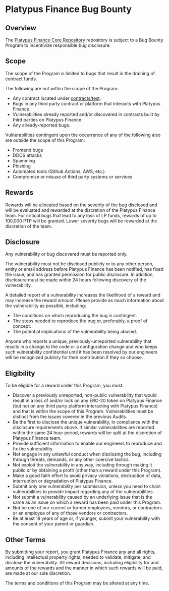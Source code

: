 # Platypus Finance Bug Bounty

## Overview

The [Platypus Finance Core Repository](https://github.com/platypus-finance/core) repository is subject to a Bug Bounty Program to incentivize responsible bug disclosure.

## Scope

The scope of the Program is limited to bugs that result in the draining of contract funds.

The following are not within the scope of the Program:

- Any contract located under [contracts/test](./contracts/test).
- Bugs in any third party contract or platform that interacts with Platypus Finance.
- Vulnerabilities already reported and/or discovered in contracts built by third parties on Platypus Finance.
- Any already-reported bugs.

Vulnerabilities contingent upon the occurrence of any of the following also are outside the scope of this Program:

- Frontend bugs
- DDOS attacks
- Spamming
- Phishing
- Automated tools (Github Actions, AWS, etc.)
- Compromise or misuse of third party systems or services

## Rewards

Rewards will be allocated based on the severity of the bug disclosed and will be evaluated and rewarded at the discretion of the Platypus Finance team. For critical bugs that lead to any loss of LP funds, rewards of up to 100,000 PTP will be granted. Lower severity bugs will be rewarded at the discretion of the team.

## Disclosure

Any vulnerability or bug discovered must be reported only.

The vulnerability must not be disclosed publicly or to any other person, entity or email address before Platypus Finance has been notified, has fixed the issue, and has granted permission for public disclosure. In addition, disclosure must be made within 24 hours following discovery of the vulnerability.

A detailed report of a vulnerability increases the likelihood of a reward and may increase the reward amount. Please provide as much information about the vulnerability as possible, including:

- The conditions on which reproducing the bug is contingent.
- The steps needed to reproduce the bug or, preferably, a proof of concept.
- The potential implications of the vulnerability being abused.

Anyone who reports a unique, previously-unreported vulnerability that results in a change to the code or a configuration change and who keeps such vulnerability confidential until it has been resolved by our engineers will be recognized publicly for their contribution if they so choose.

## Eligibility

To be eligible for a reward under this Program, you must:

- Discover a previously unreported, non-public vulnerability that would result in a loss of and/or lock on any ERC-20 token on Platypus Finance (but not on any third party platform interacting with Platypus Finance) and that is within the scope of this Program. Vulnerabilities must be distinct from the issues covered in the previous Audits.
- Be the first to disclose the unique vulnerability, in compliance with the disclosure requirements above. If similar vulnerabilities are reported within the same 24 hour period, rewards will be split at the discretion of Platypus Finance team.
- Provide sufficient information to enable our engineers to reproduce and fix the vulnerability.
- Not engage in any unlawful conduct when disclosing the bug, including through threats, demands, or any other coercive tactics.
- Not exploit the vulnerability in any way, including through making it public or by obtaining a profit (other than a reward under this Program).
- Make a good faith effort to avoid privacy violations, destruction of data, interruption or degradation of Platypus Finance.
- Submit only one vulnerability per submission, unless you need to chain vulnerabilities to provide impact regarding any of the vulnerabilities.
- Not submit a vulnerability caused by an underlying issue that is the same as an issue on which a reward has been paid under this Program.
- Not be one of our current or former employees, vendors, or contractors or an employee of any of those vendors or contractors.
- Be at least 18 years of age or, if younger, submit your vulnerability with the consent of your parent or guardian.

## Other Terms

By submitting your report, you grant Platypus Finance any and all rights, including intellectual property rights, needed to validate, mitigate, and disclose the vulnerability. All reward decisions, including eligibility for and amounts of the rewards and the manner in which such rewards will be paid, are made at our sole discretion.

The terms and conditions of this Program may be altered at any time.
